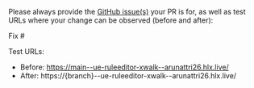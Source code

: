 Please always provide the [GitHub issue(s)](../issues) your PR is for, as well as test URLs where your change can be observed (before and after):

Fix #<gh-issue-id>

Test URLs:
- Before: https://main--ue-ruleeditor-xwalk--arunattri26.hlx.live/
- After: https://{branch}--ue-ruleeditor-xwalk--arunattri26.hlx.live/
